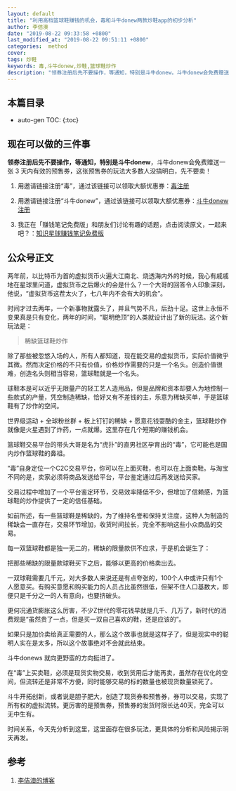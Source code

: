 ```yaml
---
layout: default
title: "利用高档篮球鞋赚钱的机会，毒和斗牛donew两款炒鞋app的初步分析"
author: 李佶澳
date: "2019-08-22 09:33:58 +0800"
last_modified_at: "2019-08-22 09:51:11 +0800"
categories:  method
cover:
tags: 炒鞋
keywords: 毒,斗牛donew,炒鞋,篮球鞋炒作
description: "领券注册后先不要操作，等通知，特别是斗牛donew，斗牛donew会免费赠送一张 3 天内有效的预售券，这张预售券的玩法大多数人没搞明白，先不要卖！"
---
```


## 本篇目录

* auto-gen TOC:
{:toc}

## 现在可以做的三件事

**领券注册后先不要操作，等通知，特别是斗牛donew**，斗牛donew会免费赠送一张 3 天内有效的预售券，这张预售券的玩法大多数人没搞明白，先不要卖！

1. 用邀请链接注册“毒”，通过该链接可以领取大额优惠券：[毒注册](https://m.poizon.com/mdu/inviteGetPacket/inviteShare.html?id=22587228&token=ce2f9a323e6b288a0753e1ce95bddb56&uuid=fb865665dca54559b22fc59d0e5f82d9&uuidtoken=07ad317df1201824ee8bbf133f619a6a)

2. 用邀请链接注册“斗牛donew”，通过该链接可以领取大额优惠券：[斗牛donew注册](https://m.eyee.com/winners/pullnewuser?userid=2436815&mylevel=0&from=singlemessage)

3. 我正在「赚钱笔记免费版」和朋友们讨论有趣的话题，点击阅读原文，一起来吧？：[知识星球赚钱笔记免费版](https://t.zsxq.com/ayVvVzB)

## 公众号正文


两年前，以比特币为首的虚拟货币火遍大江南北、烧透海内外的时候，我心有戚戚地在星球里问道，虚拟货币之后爆火的会是什么？一个大哥的回答令人印象深刻，他说，“虚拟货币这茬太火了，七八年内不会有大的机会”。


时间才过去两年，一个新事物就露头了，并且气势不凡，后劲十足。这世上永恒不变果真是只有变化，两年的时间，“聪明绝顶”的人类就设计出了新的玩法。这个新玩法是：



>稀缺篮球鞋炒作



除了那些被忽悠入场的人，所有人都知道，现在能交易的虚拟货币，实际价值微乎其微。然而决定价格的不只有价值，价格炒作需要的只是一个名头。创造价值很难，创造名头则相当容易，篮球鞋就是一个名头。





球鞋本是可以近乎无限量产的轻工艺人造用品，但是品牌和资本却要人为地控制一些款式的产量，凭空制造稀缺，恰好又有不差钱的主，乐意为稀缺买单，于是篮球鞋有了炒作的空间。





世界级运动 + 全球粉丝群 + 板上钉钉的稀缺 + 愿意花钱耍酷的金主，篮球鞋炒作就像是火星遇到了炸药，一点就爆。这里存在几个短期的赚钱机会。


篮球鞋交易平台的带头大哥是名为“虎扑”的直男社区孕育出的“毒”，它可能也是国内炒作篮球鞋的鼻祖。


“毒”自身定位一个C2C交易平台，你可以在上面买鞋，也可以在上面卖鞋。与淘宝不同的是，卖家必须将商品发送给平台，平台鉴定通过后再发送给买家。


交易过程中增加了一个平台鉴定环节，交易效率降低不少，但增加了信赖感，为篮球鞋的炒作提供了一定的信任基础。


如前所述，有一些篮球鞋是稀缺的，为了维持名誉和保持关注度，这种人为制造的稀缺会一直存在，交易环节增加，收货时间拉长，完全不影响这些小众商品的交易。


每一双篮球鞋都是独一无二的，稀缺的限量款供不应求，于是机会诞生了：



把那些稀缺的限量款球鞋买下之后，能够以更高的价格卖出去。



一双球鞋需要几千元，对大多数人来说还是有点夸张的，100个人中或许只有1个人愿意买。有购买意愿和购买能力的人员占比虽然很低，但架不住人口基数大，即便只是千分之一的人有意向，也要挤破头。





更何况通货膨胀这么厉害，不少Z世代的零花钱早就是几千、几万了，新时代的消费观是“虽然贵了一点，但是买一双自己喜欢的鞋，还是应该的”。





如果只是加价卖给真正需要的人，那么这个故事也就是这样子了，但是现实中的聪明人实在是太多，所以这个故事绝对不会就此结束。





斗牛donews 就向更野蛮的方向挺进了。







在“毒”上买卖鞋，必须是现货实物交易，收到货用后才能再卖，虽然存在优化的空间，但流转还是非常不方便，同时能够交易的标的数量也被现货数量锁死了。







斗牛开拓创新，或者说是胆子肥大，创造了现货券和预售券，券可以交易，实现了所有权的虚拟流转。更厉害的是预售券，预售券的发货时限长达40天，完全可以无中生有。







时间关系，今天先分析到这里，这里面存在很多玩法，更具体的分析和风险揭示明天再发。


## 参考

1. [李佶澳的博客][1]

[1]: https://www.lijiaocn.com "李佶澳的博客"
